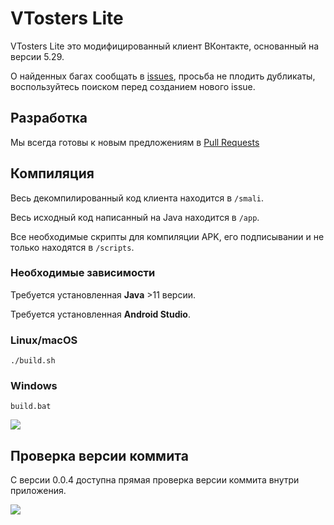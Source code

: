 # VTosters Lite

VTosters Lite это модифицированный клиент ВКонтакте, основанный на версии 5.29.

О найденных багах сообщать в [issues](https://github.com/vtosters/lite/issues), просьба не плодить дубликаты, воспользуйтесь поиском перед созданием нового issue.

## Разработка
Мы всегда готовы к новым предложениям в [Pull Requests](https://github.com/vtosters/lite/pulls)

## Компиляция
Весь декомпилированный код клиента находится в `/smali`.

Весь исходный код написанный на Java находится в `/app`.

Все необходимые скрипты для компиляции APK, его подписывании и не только находятся в `/scripts`.

### Необходимые зависимости
Требуется установленная **Java** >11 версии.

Требуется установленная **Android Studio**.

### Linux/macOS
```
./build.sh
```

### Windows
```
build.bat
```

![](https://media.discordapp.net/attachments/762063967979175946/956927341450391562/unknown.png)

## Проверка версии коммита

С версии 0.0.4 доступна прямая проверка версии коммита внутри приложения.

![](https://media.discordapp.net/attachments/762063967979175946/957344234640408606/Screenshot_20220326-212257_VTLite__01.png)